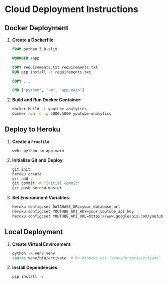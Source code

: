 # Cloud Deployment Instructions

## Docker Deployment

1. **Create a Dockerfile**:
    ```dockerfile
    FROM python:3.8-slim

    WORKDIR /app

    COPY requirements.txt requirements.txt
    RUN pip install -r requirements.txt

    COPY . .

    CMD ["python", "-m", "app.main"]
    ```

2. **Build and Run Docker Container**:
    ```sh
    docker build -t youtube-analytics .
    docker run -d -p 5000:5000 youtube-analytics
    ```

## Deploy to Heroku

1. **Create a `Procfile`**:
    ```procfile
    web: python -m app.main
    ```

2. **Initialize Git and Deploy**:
    ```sh
    git init
    heroku create
    git add .
    git commit -m "Initial commit"
    git push heroku master
    ```

3. **Set Environment Variables**:
    ```sh
    heroku config:set DATABASE_URL=your_database_url
    heroku config:set YOUTUBE_API_KEY=your_youtube_api_key
    heroku config:set YOUTUBE_API_URL=https://www.googleapis.com/youtube/v3
    ```

## Local Deployment

1. **Create Virtual Environment**:
    ```sh
    python -m venv venv
    source venv/bin/activate  # On Windows use `venv\Scripts\activate`
    ```

2. **Install Dependencies**:
    ```sh
    pip install -r
